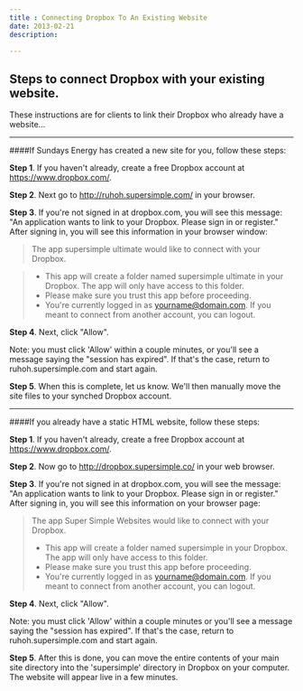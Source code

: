 ```yaml
---
title : Connecting Dropbox To An Existing Website
date: 2013-02-21
description:

---
```


## Steps to connect Dropbox with your existing website.

These instructions are for clients to link their Dropbox who already have a website...

- - -

####If Sundays Energy has created a new site for you, follow these steps:

**Step 1**. If you haven't already, create a free Dropbox account at https://www.dropbox.com/.

**Step 2**. Next go to http://ruhoh.supersimple.com/ in your browser.

**Step 3**. If you're not signed in at dropbox.com, you will see this message: "An application wants to link to your Dropbox. Please sign in or register." After signing in, you will see this information in your browser window:

> The app supersimple ultimate would like to connect with your Dropbox.

> - This app will create a folder named supersimple ultimate in your Dropbox. The app will only have access to this folder.
> - Please make sure you trust this app before proceeding.
> - You're currently logged in as yourname@domain.com. If you meant to connect from another account, you can logout.

**Step 4**. Next, click "Allow".

Note: you must click 'Allow' within a couple minutes, or you'll see a message saying the "session has expired".  If that's the case, return to ruhoh.supersimple.com and start again.

**Step 5**. When this is complete, let us know. We'll then manually move the site files to your synched Dropbox account.

- - -

####If you already have a static HTML website, follow these steps:

**Step 1**. If you haven't already, create a free Dropbox account at https://www.dropbox.com/.

**Step 2**. Now go to http://dropbox.supersimple.co/ in your web browser.

**Step 3**. If you're not signed in at dropbox.com, you will see the message: "An application wants to link to your Dropbox. Please sign in or register." After signing in, you will see this information on your browser page:

> The app Super Simple Websites would like to connect with your Dropbox.
> 
> - This app will create a folder named supersimple in your Dropbox. The app will only have access to this folder.
> - Please make sure you trust this app before proceeding.
> - You're currently logged in as yourname@domain.com. If you meant to connect from another account, you can logout.

**Step 4**. Next, click "Allow".

Note: you must click 'Allow' within a couple minutes or you'll see a message saying the "session has expired".  If that's the case, return to ruhoh.supersimple.com and start again.

**Step 5**. After this is done, you can move the entire contents of your main site directory into the 'supersimple' directory in Dropbox on your computer. The website will appear live in a few minutes.